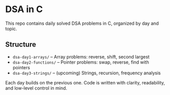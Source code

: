 # DSA in C

This repo contains daily solved DSA problems in C, organized by day and topic.

## Structure

- `dsa-day1-arrays/` – Array problems: reverse, shift, second largest
- `dsa-day2-functions/` – Pointer problems: swap, reverse, find with pointers
- `dsa-day3-strings/` – (upcoming) Strings, recursion, frequency analysis

Each day builds on the previous one. Code is written with clarity, readability, and low-level control in mind.
